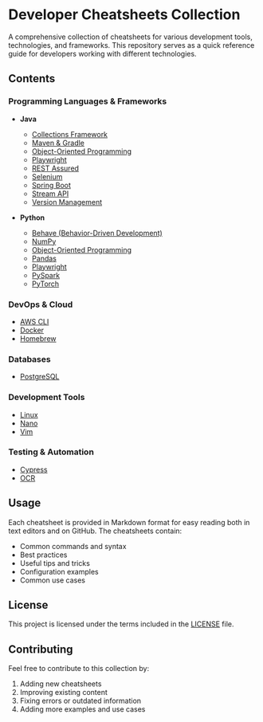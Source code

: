 # Developer Cheatsheets Collection

A comprehensive collection of cheatsheets for various development tools, technologies, and frameworks. This repository serves as a quick reference guide for developers working with different technologies.

## Contents

### Programming Languages & Frameworks
- **Java**
  - [Collections Framework](java-collections.md)
  - [Maven & Gradle](java-maven-gradle.md)
  - [Object-Oriented Programming](java-oop.md)
  - [Playwright](java-playwright.md)
  - [REST Assured](java-rest-assured.md)
  - [Selenium](java-selenium.md)
  - [Spring Boot](java-spring-boot.md)
  - [Stream API](java-stream-api.md)
  - [Version Management](java-versions.md)

- **Python**
  - [Behave (Behavior-Driven Development)](python-behave.md)
  - [NumPy](python-numpy.md)
  - [Object-Oriented Programming](python-oop.md)
  - [Pandas](python-pandas.md)
  - [Playwright](python-playwright.md)
  - [PySpark](python-pyspark.md)
  - [PyTorch](python-pytorch.md)

### DevOps & Cloud
- [AWS CLI](aws-cli.md)
- [Docker](docker.md)
- [Homebrew](homebrew.md)

### Databases
- [PostgreSQL](postgresql.md)

### Development Tools
- [Linux](linux.md)
- [Nano](nano.md)
- [Vim](vim.md)

### Testing & Automation
- [Cypress](cypress.md)
- [OCR](ocr.md)

## Usage

Each cheatsheet is provided in Markdown format for easy reading both in text editors and on GitHub. The cheatsheets contain:
- Common commands and syntax
- Best practices
- Useful tips and tricks
- Configuration examples
- Common use cases

## License

This project is licensed under the terms included in the [LICENSE](LICENSE) file.

## Contributing

Feel free to contribute to this collection by:
1. Adding new cheatsheets
2. Improving existing content
3. Fixing errors or outdated information
4. Adding more examples and use cases
